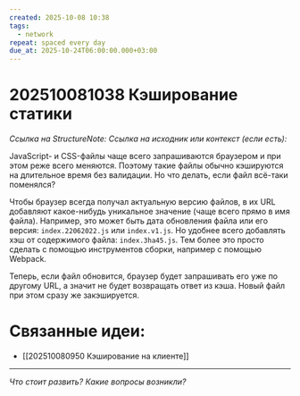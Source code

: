 ```yaml
---
created: 2025-10-08 10:38
tags:
  - network
repeat: spaced every day
due_at: 2025-10-24T06:00:00.000+03:00
---
```

# 202510081038 Кэширование статики

*Ссылка на StructureNote:*
*Ссылка на исходник или контекст (если есть):*

JavaScript- и CSS-файлы чаще всего запрашиваются браузером и при этом реже всего меняются. Поэтому такие файлы обычно кэшируются на длительное время без валидации. Но что делать, если файл всё-таки поменялся?

Чтобы браузер всегда получал актуальную версию файлов, в их URL добавляют какое-нибудь уникальное значение (чаще всего прямо в имя файла). Например, это может быть дата обновления файла или его версия: `index.22062022.js` или `index.v1.js`. Но удобнее всего добавлять хэш от содержимого файла: `index.3ha45.js`. Тем более это просто сделать с помощью инструментов сборки, например с помощью Webpack.

Теперь, если файл обновится, браузер будет запрашивать его уже по другому URL, а значит не будет возвращать ответ из кэша. Новый файл при этом сразу же закэшируется.

# Связанные идеи:

* [[202510080950 Кэширование на клиенте]]

---

*Что стоит развить? Какие вопросы возникли?*
